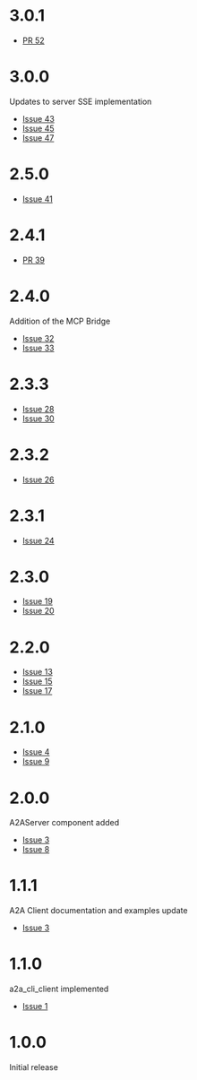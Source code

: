 # 3.0.1
- [PR 52](https://github.com/shamblett/a2a/pull/52)

# 3.0.0
Updates to server SSE implementation
- [Issue 43](https://github.com/shamblett/a2a/issues/43)
- [Issue 45](https://github.com/shamblett/a2a/issues/45)
- [Issue 47](https://github.com/shamblett/a2a/issues/47)

# 2.5.0
- [Issue 41](https://github.com/shamblett/a2a/issues/41)

# 2.4.1
- [PR 39](https://github.com/shamblett/a2a/pull/39)

# 2.4.0
Addition of the MCP Bridge
- [Issue 32](https://github.com/shamblett/a2a/issues/32)
- [Issue 33](https://github.com/shamblett/a2a/issues/33)

# 2.3.3
- [Issue 28](https://github.com/shamblett/a2a/issues/28)
- [Issue 30](https://github.com/shamblett/a2a/issues/30)

# 2.3.2
- [Issue 26](https://github.com/shamblett/a2a/issues/26)

# 2.3.1
- [Issue 24](https://github.com/shamblett/a2a/issues/24)

# 2.3.0
- [Issue 19](https://github.com/shamblett/a2a/issues/19)
- [Issue 20](https://github.com/shamblett/a2a/issues/20)

# 2.2.0
- [Issue 13](https://github.com/shamblett/a2a/issues/13)
- [Issue 15](https://github.com/shamblett/a2a/issues/15)
- [Issue 17](https://github.com/shamblett/a2a/issues/17)

# 2.1.0
- [Issue 4](https://github.com/shamblett/a2a/issues/4)
- [Issue 9](https://github.com/shamblett/a2a/issues/9)

# 2.0.0
A2AServer component added
- [Issue 3](https://github.com/shamblett/a2a/issues/3)
- [Issue 8](https://github.com/shamblett/a2a/issues/8)

# 1.1.1
A2A Client documentation and examples update
- [Issue 3](https://github.com/shamblett/a2a/issues/3)


# 1.1.0
a2a_cli_client implemented
- [Issue 1](https://github.com/shamblett/a2a/issues/1)

# 1.0.0
Initial release